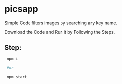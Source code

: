 # picsapp

Simple Code filters images by searching any key name.

Download the Code and Run it by Following the Steps.

## Step:

```bash
 npm i 

 #or

 npm start
```
